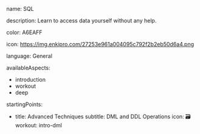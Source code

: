 name: SQL

description: Learn to access data yourself without any help.

color: A6EAFF

icon: https://img.enkipro.com/27253e961a004095c792f2b2eb50d6a4.png

language: General

availableAspects:
  - introduction
  - workout
  - deep

startingPoints:
  - title: Advanced Techniques
    subtitle: DML and DDL Operations
    icon: 🗃️
    workout: intro-dml
